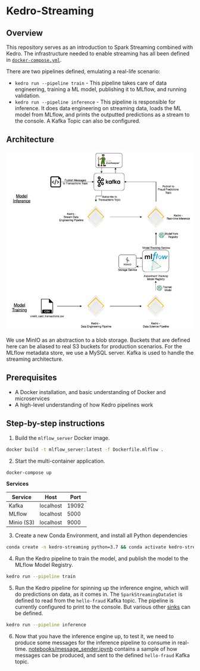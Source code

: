 # Kedro-Streaming

## Overview

This repository serves as an introduction to Spark Streaming combined with Kedro. The infrastructure needed to enable
streaming has all been defined in [`docker-compose.yml`](docker-compose.yml).

There are two pipelines defined, emulating a real-life scenario:

- `kedro run --pipeline train` - This pipeline takes care of data engineering, training a ML model, publishing it to
  MLflow, and running validation.
- `kedro run --pipeline inference` - This pipeline is responsible for inference. It does data engineering on streaming
  data, loads the ML model from MLflow, and prints the outputted predictions as a stream to the console.
  A Kafka Topic can also be configured.

## Architecture

![Kedro-Streaming](./streaming_kedro.png)

We use MinIO as an abstraction to a blob storage. Buckets that are defined here can be aliased to real S3 buckets for
production scenarios. For the MLflow metadata store, we use a MySQL server. Kafka is used to handle the streaming
architecture.

## Prerequisites
* A Docker installation, and basic understanding of Docker and microservices
* A high-level understanding of how Kedro pipelines work

## Step-by-step instructions

1. Build the `mlflow_server` Docker image.

```bash
docker build -t mlflow_server:latest -f Dockerfile.mlflow .
```

2. Start the multi-container application.

```bash
docker-compose up
```

**Services**

| Service    | Host      | Port  |
| ---------- | --------- | ----- |
| Kafka      | localhost | 19092 |
| MLflow     | localhost | 5000  |
| Minio (S3) | localhost | 9000  |

3. Create a new Conda Environment, and install all Python dependencies

```bash
conda create -n kedro-streaming python=3.7 && conda activate kedro-streaming && pip install -e src/
```

4. Run the Kedro pipeline to train the model, and publish the model to the MLflow Model Registry.

```bash
kedro run --pipeline train
```

5. Run the Kedro pipeline for spinning up the inference engine, which will do predictions on data, as it comes in.
   The `SparkStreamingDataSet` is defined to read from the `hello-fraud` Kafka topic. The pipeline is currently configured
   to print to the console. But various other
   [sinks](https://spark.apache.org/docs/latest/structured-streaming-programming-guide.html#output-sinks) can be defined.

```bash
kedro run --pipeline inference
```

6. Now that you have the inference engine up, to test it, we need to produce some messages for the inference pipeline to
   consume in real-time. [notebooks/message_sender.ipynb](./notebooks/message_sender.ipynb) contains a sample of how
   messages can be produced, and sent to the defined `hello-fraud` Kafka topic.

